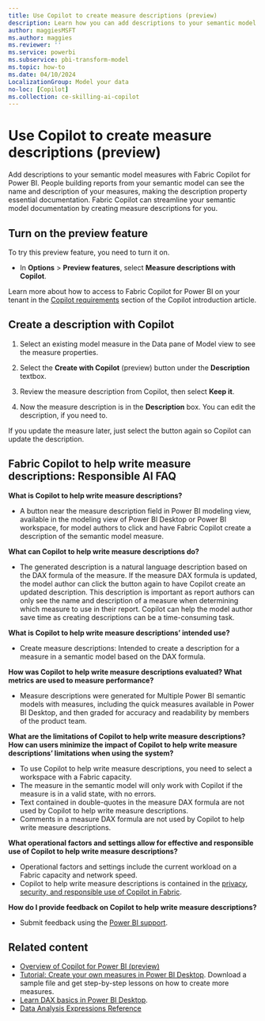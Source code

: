 ```yaml
---
title: Use Copilot to create measure descriptions (preview)
description: Learn how you can add descriptions to your semantic model measures with Fabric Copilot for Power BI.
author: maggiesMSFT
ms.author: maggies
ms.reviewer: ''
ms.service: powerbi
ms.subservice: pbi-transform-model
ms.topic: how-to
ms.date: 04/10/2024
LocalizationGroup: Model your data
no-loc: [Copilot]
ms.collection: ce-skilling-ai-copilot
---
```

# Use Copilot to create measure descriptions (preview)

Add descriptions to your semantic model measures with Fabric Copilot for Power BI. People building reports from your semantic model can see the name and description of your measures, making the description property essential documentation. Fabric Copilot can streamline your semantic model documentation by creating measure descriptions for you.

## Turn on the preview feature

To try this preview feature, you need to turn it on. 

- In **Options** > **Preview features**, select **Measure descriptions with Copilot**.

Learn more about how to access to Fabric Copilot for Power BI on your tenant in the [Copilot requirements](../create-reports/copilot-introduction.md#copilot-requirements) section of the Copilot introduction article.

## Create a description with Copilot

1. Select an existing model measure in the Data pane of Model view to see the measure properties.  

1. Select the **Create with Copilot** (preview) button under the **Description** textbox.  

1. Review the measure description from Copilot, then select **Keep it**.  

1. Now the measure description is in the **Description** box. You can edit the description, if you need to.  

If you update the measure later, just select the button again so Copilot can update the description.

## Fabric Copilot to help write measure descriptions: Responsible AI FAQ

**What is Copilot to help write measure descriptions?**
- A button near the measure description field in Power BI modeling view, available in the modeling view of Power BI Desktop or Power BI workspace, for model authors to click and have Fabric Copilot create a description of the semantic model measure. 

**What can Copilot to help write measure descriptions do?**
- The generated description is a natural language description based on the DAX formula of the measure. If the measure DAX formula is updated, the model author can click the button again to have Copilot create an updated description. This description is important as report authors can only see the name and description of a measure when determining which measure to use in their report. Copilot can help the model author save time as creating descriptions can be a time-consuming task.

**What is Copilot to help write measure descriptions’ intended use?**
- Create measure descriptions: Intended to create a description for a measure in a semantic model based on the DAX formula. 

**How was Copilot to help write measure descriptions evaluated? What metrics are used to measure performance?**
- Measure descriptions were generated for Multiple Power BI semantic models with measures, including the quick measures available in Power BI Desktop, and then graded for accuracy and readability by members of the product team. 

**What are the limitations of Copilot to help write measure descriptions? How can users minimize the impact of Copilot to help write measure descriptions’ limitations when using the system?**
- To use Copilot to help write measure descriptions, you need to select a workspace with a Fabric capacity. 
- The measure in the semantic model will only work with Copilot if the measure is in a valid state, with no errors.
- Text contained in double-quotes in the measure DAX formula are not used by Copilot to help write measure descriptions.
- Comments in a measure DAX formula are not used by Copilot to help write measure descriptions.

**What operational factors and settings allow for effective and responsible use of Copilot to help write measure descriptions?**
- Operational factors and settings include the current workload on a Fabric capacity and network speed. 
- Copilot to help write measure descriptions is contained in the [privacy, security, and responsible use of Copilot in Fabric](/fabric/get-started/copilot-privacy-security).

**How do I provide feedback on Copilot to help write measure descriptions?**
- Submit feedback using the [Power BI support](/power-bi/support/). 


## Related content

- [Overview of Copilot for Power BI (preview)](../create-reports/copilot-introduction.md)
- [Tutorial: Create your own measures in Power BI Desktop](desktop-tutorial-create-measures.md). Download a sample file and get step-by-step lessons on how to create more measures.  
- [Learn DAX basics in Power BI Desktop](desktop-quickstart-learn-dax-basics.md). 
- [Data Analysis Expressions Reference](/dax/)
